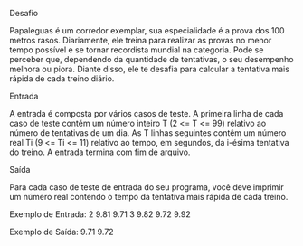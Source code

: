 Desafio

Papaleguas é um corredor exemplar, sua especialidade é a prova dos 100 metros rasos. Diariamente, ele treina para realizar as provas no menor tempo possível e se tornar recordista mundial na categoria. Pode se perceber que, dependendo da quantidade de tentativas, o seu desempenho melhora ou piora. Diante disso, ele te desafia para calcular a tentativa mais rápida de cada treino diário.

Entrada

A entrada é composta por vários casos de teste. A primeira linha de cada caso de teste contém um número inteiro T (2 <= T <= 99) relativo ao número de tentativas de um dia. As T linhas seguintes contêm um número real Ti (9 <= Ti <= 11) relativo ao tempo, em segundos, da i-ésima tentativa do treino. A entrada termina com fim de arquivo.

Saída

Para cada caso de teste de entrada do seu programa, você deve imprimir um número real contendo o tempo da tentativa mais rápida de cada treino.


Exemplo de Entrada:
2
9.81
9.71
3
9.82
9.72
9.92

Exemplo de Saída:
9.71
9.72